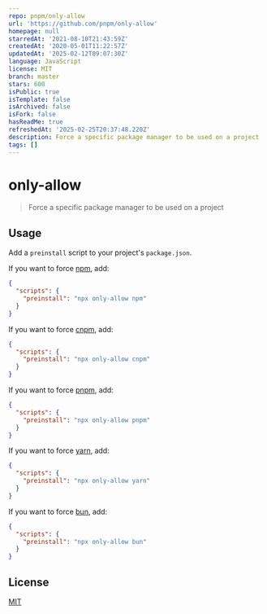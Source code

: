 ```yaml
---
repo: pnpm/only-allow
url: 'https://github.com/pnpm/only-allow'
homepage: null
starredAt: '2021-08-10T21:43:59Z'
createdAt: '2020-05-01T11:22:57Z'
updatedAt: '2025-02-12T09:07:30Z'
language: JavaScript
license: MIT
branch: master
stars: 600
isPublic: true
isTemplate: false
isArchived: false
isFork: false
hasReadMe: true
refreshedAt: '2025-02-25T20:37:48.220Z'
description: Force a specific package manager to be used on a project
tags: []
---
```


# only-allow

> Force a specific package manager to be used on a project

## Usage

Add a `preinstall` script to your project's `package.json`.

If you want to force [npm](https://docs.npmjs.com/cli/npm), add:

```json
{
  "scripts": {
    "preinstall": "npx only-allow npm"
  }
}
```

If you want to force [cnpm](https://npmmirror.com/), add:

```json
{
  "scripts": {
    "preinstall": "npx only-allow cnpm"
  }
}
```

If you want to force [pnpm](https://pnpm.js.org/), add:

```json
{
  "scripts": {
    "preinstall": "npx only-allow pnpm"
  }
}
```

If you want to force [yarn](https://yarnpkg.com/), add:

```json
{
  "scripts": {
    "preinstall": "npx only-allow yarn"
  }
}
```

If you want to force [bun](https://bun.sh/), add:

```json
{
  "scripts": {
    "preinstall": "npx only-allow bun"
  }
}
```

## License

[MIT](LICENSE)
